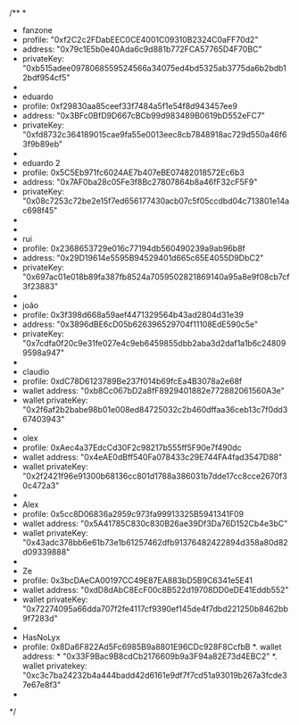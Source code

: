 /**
 * 
 * fanzone
 * profile: "0xf2C2c2FDabEEC0CE4001C09310B2324C0aFF70d2"
 * address: "0x79c1E5b0e40Ada6c9d881b772FCA57765D4F70BC"
 * privateKey: "0xb515adee0978068559524566a34075ed4bd5325ab3775da6b2bdb12bdf954cf5"
 * 
 *   eduardo
 *   profile: 0xf29830aa85ceef33f7484a5f1e54f8d943457ee9
 *   address: "0x3BFc0BfD9D667cBCb99d983489B0619bD552eFC7"
 *   privateKey: "0xfd8732c364189015cae9fa55e0013eec8cb7848918ac729d550a46f63f9b89eb"
 * 
 *  eduardo 2
 *   profile: 0x5C5Eb971fc6024AE7b407eBE07482018572Ec6b3
 *   address: "0x7AF0ba28c05Fe3f8Bc27807864b8a46fF32cF5F9"
 *   privateKey: "0x08c7253c72be2e15f7ed656177430acb07c5f05ccdbd04c713801e14ac698f45"
 * 
 *
 *   rui
 *   profile: 0x2368653729e016c77194db560490239a9ab96b8f
 *   address: "0x29D19614e5595B94529401d665c65E4055D9DbC2"
 *   privateKey: "0x697ac01e018b89fa387fb8524a7059502821869140a95a8e9f08cb7cf3f23883"
 *
 *   joão
 *   profile: 0x3f398d668a59aef4471329564b43ad2804d31e39
 *   address: "0x3896dBE6cD05b626396529704f11108EdE590c5e"
 *   privateKey: "0x7cdfa0f20c9e31fe027e4c9eb6459855dbb2aba3d2daf1a1b6c248099598a947"
 * 
 *   claudio
 *   profile: 0xdC78D6123789Be237f014b69fcEa4B3078a2e68f
 *   wallet address: "0xb8Cc067bD2a8fF8929401882e772882061560A3e"
 *   wallet privateKey: "0x2f6af2b2babe98b01e008ed84725032c2b460dffaa36ceb13c7f0dd367403943"
 * 
 *  olex
 *   profile: 0xAec4a37EdcCd30F2c98217b555ff5F90e7f490dc
 *   wallet address: "0x4eAE0dBff540Fa078433c29E744FA4fad3547D88"
 *   wallet privateKey: "0x2f2421f96e91300b68136cc801d1788a386031b7dde17cc8cce2670f30c472a3"
 * 
 * Alex
 *   profile: 0x5cc8D06836a2959c973fa99913325B5941341F09
 *   wallet address: "0x5A41785C830c830B26ae39Df3Da76D152Cb4e3bC"
 *   wallet privateKey: "0x43adc378bb6e61b73e1b61257462dfb91376482422894d358a80d82d09339888"
 * 
 *  Ze
 *   profile: 0x3bcDAeCA00197CC49E87EA883bD5B9C6341e5E41
 *   wallet address: "0xdD8dAbC8EcF00c8B522d19708DD0eDE41Eddb552"
 *   wallet privateKey: "0x72274095a66dda707f2fe4117cf9390ef145de4f7dbd221250b8462bb9f7283d"
 * 
 *  HasNoLyx
 *    profile:  0x8Da6F822Ad5Fc6985B9a8801E96CDc928F8CcfbB
 *.   wallet address: * "0x33F9Bac9B8cdCb2176609b9a3F94a82E73d4EBC2"
 *.   wallet privatekey: "0xc3c7ba24232b4a444badd42d6161e9df7f7cd51a93019b267a3fcde37e67e8f3"
 * 
 */
